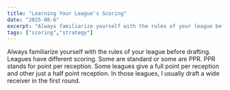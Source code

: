 ```yaml
---
title: "Learning Your League's Scoring"
date: "2025-08-6"
excerpt: "Always familiarize yourself with the rules of your league before drafting."
tags: ["scoring","strategy"]
---
```


Always familiarize yourself with the rules of your league before drafting.  Leagues have different scoring.  Some are standard or some are PPR.   PPR stands for point per reception.  Some leagues give a full point per reception and other just a half point reception.  In those leagues, I usually draft a wide receiver in the first round.
